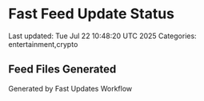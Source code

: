 # Fast Feed Update Status
Last updated: Tue Jul 22 10:48:20 UTC 2025
Categories: entertainment,crypto

## Feed Files Generated

Generated by Fast Updates Workflow
